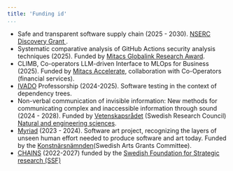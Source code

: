```yaml
---
title: 'Funding id'
...
```



	 
- Safe and transparent software supply chain (2025 - 2030). [NSERC Discovery Grant ](https://www.nserc-crsng.gc.ca/Professors-Professeurs/Grants-Subs/DGIGP-PSIGP_eng.asp). 
- Systematic comparative analysis of GitHub Actions security analysis techniques (2025). Funded by [Mitacs Globalink Research Award](https://www.mitacs.ca/our-programs/globalink-research-award/).
- CLIMB, Co-operators LLM-driven Interface to MLOps for Business (2025). Funded by [Mitacs Accelerate](https://www.mitacs.ca/our-programs/accelerate/), collaboration with Co-Operators (financial services).
- [IVADO](https://ivado.ca/) Professorship (2024-2025). Software testing in the context of dependency trees. 
- Non-verbal communication of invisible information: New methods for communicating complex and inaccessible information through sound (2024 - 2028). Funded by [Vetenskapsrådet](https://www.vr.se/) (Swedish Research Council) [Natural and engineering sciences](https://www.vr.se/english/applying-for-funding/decisions/2023-06-22-natural-and-engineering-sciences.html). 	
- [Myriad](https://rethread.art/projects/myriad/) (2023 - 2024). Software art project, recognizing the layers of unseen human effort needed to produce software and art today. Funded by the [Konstnärsnämnden](https://www.konstnarsnamnden.se/beviljade-bidrag/konstnarlig-fornyelse-20231/)(Swedish Arts Grants Committee). 
- [CHAINS](https://chains.proj.kth.se/) (2022-2027) funded by the [Swedish Foundation for Strategic research (SSF)](https://strategiska.se/pressmeddelande/de-fick-bidragen-i-future-software-systems/)